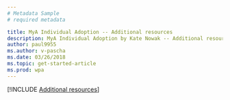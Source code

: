 ```yaml
---
# Metadata Sample
# required metadata

title: MyA Individual Adoption -- Additional resources
description: MyA Individual Adoption by Kate Nowak -- Additional resources section
author: paul9955
ms.author: v-pascha
ms.date: 03/26/2018
ms.topic: get-started-article
ms.prod: wpa
---
```


[!INCLUDE [Additional resources](../../Includes/Adopt-additional-resources.md)]

